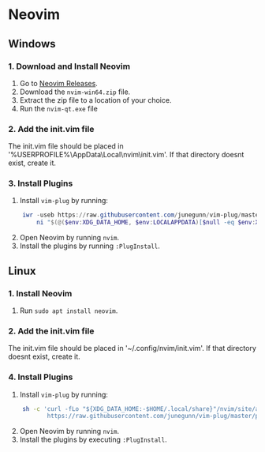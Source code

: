 # Neovim

## Windows

### 1. Download and Install Neovim

1. Go to [Neovim Releases](https://github.com/neovim/neovim/releases/latest).
2. Download the `nvim-win64.zip` file.
3. Extract the zip file to a location of your choice.
4. Run the `nvim-qt.exe` file

### 2. Add the init.vim file

The init.vim file should be placed in '%USERPROFILE%\AppData\Local\nvim\init.vim'. If that directory doesnt exist, create it.

### 3. Install Plugins

1. Install `vim-plug` by running:
```powershell
    iwr -useb https://raw.githubusercontent.com/junegunn/vim-plug/master/plug.vim |`
        ni "$(@($env:XDG_DATA_HOME, $env:LOCALAPPDATA)[$null -eq $env:XDG_DATA_HOME])/nvim-data/site/autoload/plug.vim" -Force
```
2. Open Neovim by running `nvim`.
3. Install the plugins by running `:PlugInstall`.

## Linux

### 1. Install Neovim

1. Run `sudo apt install neovim`.

### 2. Add the init.vim file

The init.vim file should be placed in '~/.config/nvim/init.vim'. If that directory doesnt exist, create it.

### 4. Install Plugins

1. Install `vim-plug` by running:
```bash
    sh -c 'curl -fLo "${XDG_DATA_HOME:-$HOME/.local/share}"/nvim/site/autoload/plug.vim --create-dirs \
           https://raw.githubusercontent.com/junegunn/vim-plug/master/plug.vim'
```
2. Open Neovim by running `nvim`.
3. Install the plugins by executing `:PlugInstall`.
